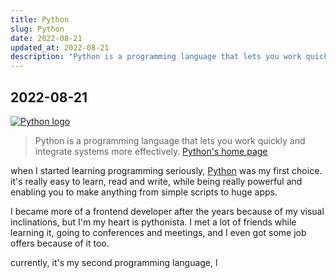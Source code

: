 ```yaml
---
title: Python
slug: Python
date: 2022-08-21
updated_at: 2022-08-21
description: "Python is a programming language that lets you work quickly and integrate systems more effectively."
---
```

## 2022-08-21 

<a href="/assets/python-logo.png" target="_blank"><img src="/assets/python-logo.png" alt="Python logo" /></a>

>Python is a programming language that lets you work quickly and integrate systems more effectively.
>[Python's home page](https://www.python.org/) 

when I started learning programming seriously, [Python](/notes/Python) was my first choice. it's really easy to learn, read and write, while being really powerful and enabling you to make anything from simple scripts to huge apps.

I became more of a frontend developer after the years because of my visual inclinations, but I'm my heart is pythonista. I met a lot of friends while learning it, going to conferences and meetings, and I even got some job offers because of it too.

currently, it's my second programming language, l                                                                                                     